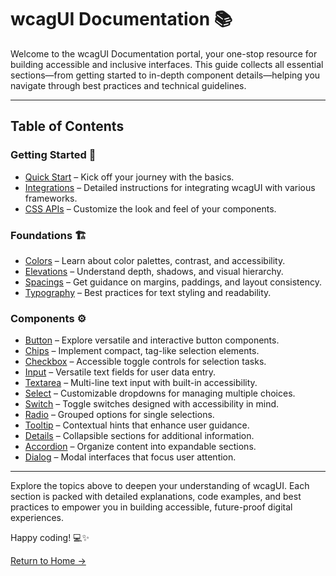 # wcagUI Documentation 📚

Welcome to the wcagUI Documentation portal, your one-stop resource for building accessible and inclusive interfaces. This guide collects all essential sections—from getting started to in-depth component details—helping you navigate through best practices and technical guidelines.

---

## Table of Contents

### Getting Started 🚀
- [Quick Start](./getting-started-quick-start.html) – Kick off your journey with the basics.
- [Integrations](./getting-started-integrations.html) – Detailed instructions for integrating wcagUI with various frameworks.
- [CSS APIs](./getting-started-css-apis.html) – Customize the look and feel of your components.

### Foundations 🏗
- [Colors](./foundations/colors.html) – Learn about color palettes, contrast, and accessibility.
- [Elevations](./foundations/elevations.html) – Understand depth, shadows, and visual hierarchy.
- [Spacings](./foundations/spacings.html) – Get guidance on margins, paddings, and layout consistency.
- [Typography](./foundations/typography.html) – Best practices for text styling and readability.

### Components ⚙️
- [Button](./components-button.html) – Explore versatile and interactive button components.
- [Chips](./components-chips.html) – Implement compact, tag-like selection elements.
- [Checkbox](./components-checkbox.html) – Accessible toggle controls for selection tasks.
- [Input](./components-input.html) – Versatile text fields for user data entry.
- [Textarea](./components-textarea.html) – Multi-line text input with built-in accessibility.
- [Select](./components-select.html) – Customizable dropdowns for managing multiple choices.
- [Switch](./components-switch.html) – Toggle switches designed with accessibility in mind.
- [Radio](./components-radio.html) – Grouped options for single selections.
- [Tooltip](./components-tooltip.html) – Contextual hints that enhance user guidance.
- [Details](./components-details.html) – Collapsible sections for additional information.
- [Accordion](./components-accordion.html) – Organize content into expandable sections.
- [Dialog](./components-dialog.html) – Modal interfaces that focus user attention.

---

Explore the topics above to deepen your understanding of wcagUI. Each section is packed with detailed explanations, code examples, and best practices to empower you in building accessible, future-proof digital experiences.

Happy coding! 💻✨

[Return to Home →](./index.html)

